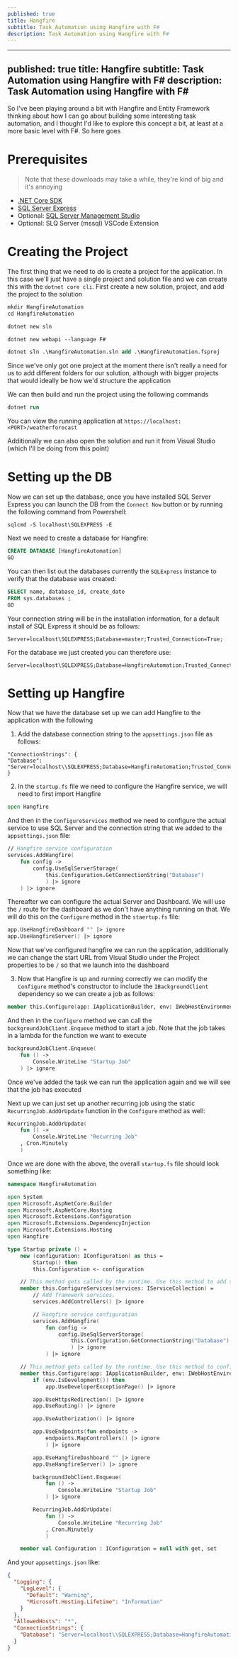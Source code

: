 ```yaml
---
published: true
title: Hangfire
subtitle: Task Automation using Hangfire with F#
description: Task Automation using Hangfire with F#
---
```


---
published: true
title: Hangfire
subtitle: Task Automation using Hangfire with F#
description: Task Automation using Hangfire with F#
---

So I've been playing around a bit with Hangfire and Entity Framework thinking about how I can go about building some interesting task automation, and I thought I'd like to explore this concept a bit, at least at a more basic level with F#. So here goes

# Prerequisites

> Note that these downloads may take a while, they're kind of big and it's annoying

- [.NET Core SDK](https://dotnet.microsoft.com/download)
- [SQL Server Express](https://www.microsoft.com/en-us/sql-server/sql-server-editions-express)
- Optional: [SQL Server Management Studio](https://docs.microsoft.com/en-us/sql/ssms/download-sql-server-management-studio-ssms?view=sql-server-ver15)
- Optional: SLQ Server (mssql) VSCode Extension

# Creating the Project

The first thing that we need to do is create a project for the application. In this case we'll just have a single project and solution file and we can create this with the `dotnet core cli`. First create a new solution, project, and add the project to the solution

```ps
mkdir HangfireAutomation
cd HangfireAutomation

dotnet new sln

dotnet new webapi --language F#

dotnet sln .\HangfireAutomation.sln add .\HangfireAutomation.fsproj
```

Since we've only got one project at the moment there isn't really a need for us to add different folders for our solution, although with bigger projects that would ideally be how we'd structure the application

We can then build and run the project using the following commands

```ps
dotnet run
```

You can view the running application at `https://localhost:<PORT>/weatherforecast`

Additionally we can also open the solution and run it from Visual Studio (which I'll be doing from this point)

# Setting up the DB

Now we can set up the database, once you have installed SQL Server Express you can launch the DB from the `Connect Now` button or by running the following command from Powershell:

```
sqlcmd -S localhost\SQLEXPRESS -E
```

Next we need to create a database for Hangfire:

```sql
CREATE DATABASE [HangfireAutomation]
GO
```

You can then list out the databases currently the `SQLExpress` instance to verify that the database was created:

```sql
SELECT name, database_id, create_date
FROM sys.databases ;
GO
```

Your connection string will be in the installation information, for a default install of SQL Express it should be as follows:

```
Server=localhost\SQLEXPRESS;Database=master;Trusted_Connection=True;
```

For the database we just created you can therefore use:

```
Server=localhost\SQLEXPRESS;Database=HangfireAutomation;Trusted_Connection=True;
```

# Setting up Hangfire

Now that we have the database set up we can add Hangfire to the application with the following

1. Add the database connection string to the `appsettings.json` file as follows:

```
"ConnectionStrings": {
"Database": "Server=localhost\\SQLEXPRESS;Database=HangfireAutomation;Trusted_Connection=True;"
}
```

2. In the `startup.fs` file we need to configure the Hangfire service, we will need to first import Hangfire

```fs
open Hangfire
```

And then in the `ConfigureServices` method we need to configure the actual service to use SQL Server and the connection string that we added to the `appsettings.json` file:

```fs
// Hangfire service configuration
services.AddHangfire(
    fun config ->
        config.UseSqlServerStorage(
            this.Configuration.GetConnectionString("Database")
            ) |> ignore
    ) |> ignore
```

Thereafter we can configure the actual Server and Dashboard. We will use the `/` route for the dashboard as we don't have anything running on that. We will do this on the `Configure` method in the `staertup.fs` file:

```fs
app.UseHangfireDashboard "" |> ignore
app.UseHangfireServer() |> ignore
```

Now that we've configured hangfire we can run the application, additionally we can change the start URL from Visual Studio under the Project properties to be `/` so that we launch into the dashboard

3. Now that Hangfire is up and running correctly we can modify the `Configure` method's constructor to include the `IBackgroundClient` dependency so we can create a job as follows:

```fs
member this.Configure(app: IApplicationBuilder, env: IWebHostEnvironment, backgroundJobClient: IBackgroundJobClient) =
```

And then in the `Configure` method we can call the `backgroundJobClient.Enqueue` method to start a job. Note that the job takes in a lambda for the function we want to execute

```fs
backgroundJobClient.Enqueue(
    fun () ->
        Console.WriteLine "Startup Job"
    ) |> ignore
```

Once we've added the task we can run the application again and we will see that the job has executed

Next up we can just set up another recurring job using the static `RecurringJob.AddOrUpdate` function in the `Configure` method as well:

```fs
RecurringJob.AddOrUpdate(
    fun () ->
        Console.WriteLine "Recurring Job"
    , Cron.Minutely
    )
```

Once we are done with the above, the overall `startup.fs` file should look something like:

```fs
namespace HangfireAutomation

open System
open Microsoft.AspNetCore.Builder
open Microsoft.AspNetCore.Hosting
open Microsoft.Extensions.Configuration
open Microsoft.Extensions.DependencyInjection
open Microsoft.Extensions.Hosting
open Hangfire

type Startup private () =
    new (configuration: IConfiguration) as this =
        Startup() then
        this.Configuration <- configuration

    // This method gets called by the runtime. Use this method to add services to the container.
    member this.ConfigureServices(services: IServiceCollection) =
        // Add framework services.
        services.AddControllers() |> ignore

        // Hangfire service configuration
        services.AddHangfire(
            fun config ->
                config.UseSqlServerStorage(
                    this.Configuration.GetConnectionString("Database")
                    ) |> ignore
            ) |> ignore

    // This method gets called by the runtime. Use this method to configure the HTTP request pipeline.
    member this.Configure(app: IApplicationBuilder, env: IWebHostEnvironment, backgroundJobClient: IBackgroundJobClient) =
        if (env.IsDevelopment()) then
            app.UseDeveloperExceptionPage() |> ignore

        app.UseHttpsRedirection() |> ignore
        app.UseRouting() |> ignore

        app.UseAuthorization() |> ignore

        app.UseEndpoints(fun endpoints ->
            endpoints.MapControllers() |> ignore
            ) |> ignore

        app.UseHangfireDashboard "" |> ignore
        app.UseHangfireServer() |> ignore

        backgroundJobClient.Enqueue(
            fun () ->
                Console.WriteLine "Startup Job"
            ) |> ignore

        RecurringJob.AddOrUpdate(
            fun () ->
                Console.WriteLine "Recurring Job"
            , Cron.Minutely
            )

    member val Configuration : IConfiguration = null with get, set
```

And your `appsettings.json` like:

```json
{
  "Logging": {
    "LogLevel": {
      "Default": "Warning",
      "Microsoft.Hosting.Lifetime": "Information"
    }
  },
  "AllowedHosts": "*",
  "ConnectionStrings": {
    "Database": "Server=localhost\\SQLEXPRESS;Database=HangfireAutomation;Trusted_Connection=True;"
  }
}
```

